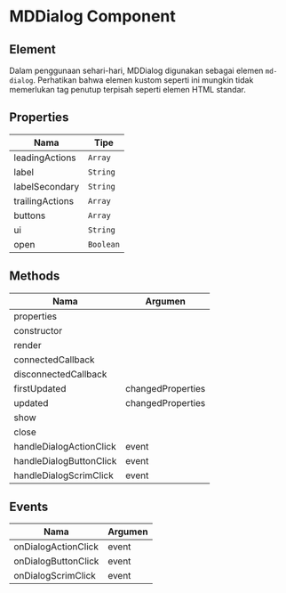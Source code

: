 # MDDialog Component

## Element

Dalam penggunaan sehari-hari, MDDialog digunakan sebagai elemen `md-dialog`. Perhatikan bahwa elemen kustom seperti ini mungkin tidak memerlukan tag penutup terpisah seperti elemen HTML standar.

## Properties

| Nama | Tipe |
| --- | --- |
| leadingActions | `Array` |
| label | `String` |
| labelSecondary | `String` |
| trailingActions | `Array` |
| buttons | `Array` |
| ui | `String` |
| open | `Boolean` |

## Methods

| Nama | Argumen |
| --- | --- |
| properties |  |
| constructor |  |
| render |  |
| connectedCallback |  |
| disconnectedCallback |  |
| firstUpdated | changedProperties |
| updated | changedProperties |
| show |  |
| close |  |
| handleDialogActionClick | event |
| handleDialogButtonClick | event |
| handleDialogScrimClick | event |

## Events

| Nama | Argumen |
| --- | --- |
| onDialogActionClick | event |
| onDialogButtonClick | event |
| onDialogScrimClick | event |

